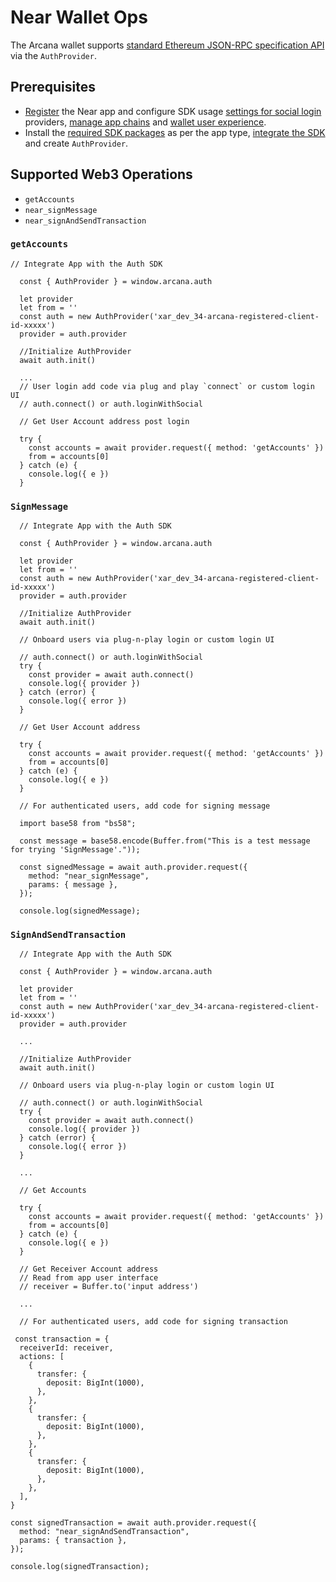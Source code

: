 # Near Wallet Ops

The Arcana wallet supports [standard Ethereum JSON-RPC specification API](https://ethereum.org/en/developers/docs/apis/json-rpc/) via the `AuthProvider`.

## Prerequisites

- [Register](../../../setup/config-dApp-with-db-for-near/) the Near app and configure SDK usage [settings for social login](../../../setup/) providers, [manage app chains](../../../setup/config-wallet-chains/) and [wallet user experience](../../../setup/config-wallet/).
- Install the [required SDK packages](../../sdk-installation/) as per the app type, [integrate the SDK](../../integrate/near/) and create `AuthProvider`.

## Supported Web3 Operations

- `getAccounts`
- `near_signMessage`
- `near_signAndSendTransaction`

### `getAccounts`

```
// Integrate App with the Auth SDK

  const { AuthProvider } = window.arcana.auth

  let provider
  let from = ''
  const auth = new AuthProvider('xar_dev_34-arcana-registered-client-id-xxxxx')
  provider = auth.provider

  //Initialize AuthProvider
  await auth.init()

  ... 
  // User login add code via plug and play `connect` or custom login UI
  // auth.connect() or auth.loginWithSocial

  // Get User Account address post login

  try {
    const accounts = await provider.request({ method: 'getAccounts' })
    from = accounts[0]
  } catch (e) {
    console.log({ e })
  }

```

### `SignMessage`

```
  // Integrate App with the Auth SDK

  const { AuthProvider } = window.arcana.auth

  let provider
  let from = ''
  const auth = new AuthProvider('xar_dev_34-arcana-registered-client-id-xxxxx')
  provider = auth.provider

  //Initialize AuthProvider
  await auth.init()

  // Onboard users via plug-n-play login or custom login UI

  // auth.connect() or auth.loginWithSocial
  try {
    const provider = await auth.connect()
    console.log({ provider })
  } catch (error) {
    console.log({ error })
  }

  // Get User Account address 

  try {
    const accounts = await provider.request({ method: 'getAccounts' })
    from = accounts[0]
  } catch (e) {
    console.log({ e })
  }

  // For authenticated users, add code for signing message

  import base58 from "bs58";

  const message = base58.encode(Buffer.from("This is a test message for trying 'SignMessage'."));

  const signedMessage = await auth.provider.request({
    method: "near_signMessage",
    params: { message },
  });

  console.log(signedMessage);

```

### `SignAndSendTransaction`

```
  // Integrate App with the Auth SDK

  const { AuthProvider } = window.arcana.auth

  let provider
  let from = ''
  const auth = new AuthProvider('xar_dev_34-arcana-registered-client-id-xxxxx')
  provider = auth.provider

  ...

  //Initialize AuthProvider
  await auth.init()

  // Onboard users via plug-n-play login or custom login UI

  // auth.connect() or auth.loginWithSocial
  try {
    const provider = await auth.connect()
    console.log({ provider })
  } catch (error) {
    console.log({ error })
  }

  ...

  // Get Accounts

  try {
    const accounts = await provider.request({ method: 'getAccounts' })
    from = accounts[0]
  } catch (e) {
    console.log({ e })
  }

  // Get Receiver Account address
  // Read from app user interface
  // receiver = Buffer.to('input address')

  ...

  // For authenticated users, add code for signing transaction

 const transaction = {
  receiverId: receiver,
  actions: [
    {
      transfer: {
        deposit: BigInt(1000),
      },
    },
    {
      transfer: {
        deposit: BigInt(1000),
      },
    },
    {
      transfer: {
        deposit: BigInt(1000),
      },
    },
  ],
}

const signedTransaction = await auth.provider.request({
  method: "near_signAndSendTransaction",
  params: { transaction },
});

console.log(signedTransaction);

```
